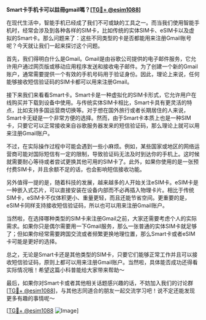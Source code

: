 **Smart卡手机卡可以註冊gmail嗎？[[TG💪+ @esim1088](https://t.me/s/esim1088)]**

在现代生活中，智能手机已经成了我们不可或缺的工具之一。而当我们使用智能手机时，经常会涉及到各种各样的SIM卡，比如传统的实体SIM卡、eSIM卡以及虚拟的Smart卡。那么问题来了：这些不同类型的卡是否都能用来注册Gmail账号呢？今天就让我们一起来探讨这个问题。

首先，我们得明白什么是Gmail。Gmail是由谷歌公司提供的电子邮件服务，它允许用户通过网页版或移动应用程序发送和接收电子邮件。为了创建一个新的Gmail账户，通常需要提供一个有效的手机号码用于验证身份。因此，理论上来说，任何能够接收短信验证码的SIM卡都可以用来注册Gmail。

接下来我们来看看Smart卡。Smart卡是一种虚拟化的SIM卡形式，它允许用户在线购买并下载到设备中使用。与传统实体SIM卡相比，Smart卡具有更灵活的特点，比如支持多国运营商切换等。对于想在国外旅行或者长期居住的人来说，Smart卡无疑是一个非常方便的选择。然而，由于Smart卡本质上也是一种SIM卡，只要它可以正常接收来自谷歌服务器发来的短信验证码，那么理论上就可以用来注册Gmail账户。

不过，在实际操作过程中可能会遇到一些小麻烦。例如，某些国家或地区的网络运营商可能对国际短信有一定的限制，导致验证码无法及时到达你的手机上。这时候就需要耐心等待或者尝试更换其他可用的SIM卡了。此外，如果你使用的是一张预付费SIM卡，并且余额不足的话，也会影响短信接收功能。

另外值得一提的是，随着科技的发展，越来越多的人开始关注eSIM卡。eSIM卡是一种嵌入式芯片，可以直接安装在设备内部而不必再插入物理卡片。相比于传统SIM卡，eSIM卡不仅体积更小、重量更轻，而且还能节省空间。更重要的是，eSIM卡同样支持接收短信验证码，所以也可以用来注册Gmail账户。

当然啦，在选择哪种类型的SIM卡来注册Gmail之前，大家还需要考虑个人的实际需求。如果你只是偶尔需要用一下Gmail服务，那么一张普通的实体SIM卡就足够了；但如果你经常需要跨国交流或者频繁更换地理位置，那么Smart卡或者eSIM卡可能是更好的选择。

总之，无论是Smart卡还是其他类型的SIM卡，只要它们能够正常工作并且可以接收短信验证码，原则上都可以用来注册Gmail账户。当然啦，具体能否成功还得看实际情况哦！希望这篇小科普能给大家带来帮助～

最后，如果你对Smart卡或者其他相关话题感兴趣的话，不妨加入我们的讨论群[[TG💪+ @esim1088](https://t.me/s/esim1088)]，与其他志同道合的朋友一起交流学习吧！说不定还能发现更多有趣的事情呢～

[[TG💪+ @esim1088](https://t.me/s/esim1088) ![Image](https://i.postimg.cc/4NQfJmqS/Snipaste-2025-05-13-00-14-12.png)]